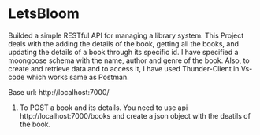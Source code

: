 # LetsBloom

Builded a simple RESTful API for managing a library system. This Project deals with the adding the details of the book, getting all the books, and updating the details of a book through its specific id.
I have specified a moongoose schema with the name, author and genre of the book. Also, to create and retrieve data and to access it, I have used Thunder-Client in Vs-code which works same as Postman.

Base url: http://localhost:7000/

1. To POST a book and its details.
   You need to use api http://localhost:7000/books and create a json object with the deatils of the book.
   
   
